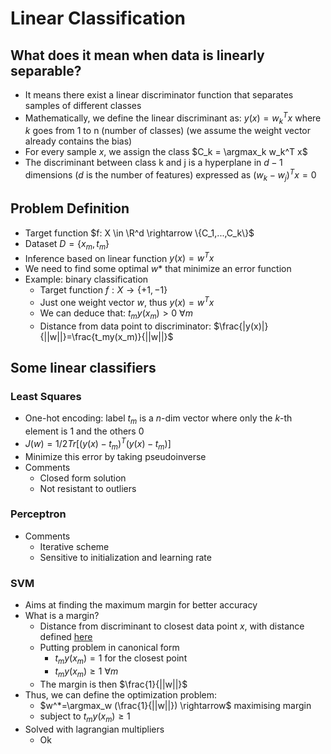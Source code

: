 # Linear Classification

## What does it mean when data is linearly separable?

- It means there exist a linear discriminator function that separates samples of different classes
- Mathematically, we define the linear discriminant as: $y(x) = w_k^T x$ where $k$ goes from 1 to n (number of classes) (we assume the weight vector already contains the bias)
- For every sample $x$, we assign the class $C_k = \argmax_k  w_k^T x$
- The discriminant between class k and j is a hyperplane in $d-1$ dimensions ($d$ is the number of features) expressed as $(w_k - w_j)^T x = 0$

## Problem Definition

- Target function $f: X \in \R^d \rightarrow \{C_1,...,C_k\}$
- Dataset $D = \{x_m, t_m\}$
- Inference based on linear function $y(x)=w^Tx$
- We need to find some optimal $w*$ that minimize an error function
- Example: binary classification
  - Target function $f: X \rightarrow \{+1,-1\}$
  - Just one weight vector $w$, thus $y(x) = w^Tx$
  - We can deduce that: $t_my(x_m)>0$  $\forall m$
  - Distance from data point to discriminator: $\frac{|y(x)|}{||w||}=\frac{t_my(x_m)}{||w||}$

## Some linear classifiers

### Least Squares

- One-hot encoding: label $t_m$ is a $n$-dim vector where only the $k$-th element is 1 and the others 0
- $J(w) = 1/2Tr[(y(x)-t_m)^T(y(x)-t_m)]$
- Minimize this error by taking pseudoinverse
- Comments
  - Closed form solution
  - Not resistant to outliers

### Perceptron

- Comments
  - Iterative scheme
  - Sensitive to initialization and learning rate

### SVM

- Aims at finding the maximum margin for better accuracy
- What is a margin?
  - Distance from discriminant to closest data point $x$, with distance defined [here](#problem-definition)
  - Putting problem in canonical form
    - $t_m y(x_m) = 1$ for the closest point
    - $t_m y(x_m) \geq 1$ $\forall m$
  - The margin is then $\frac{1}{||w||}$
- Thus, we can define the optimization problem:
  - $w^*=\argmax_w (\frac{1}{||w||}) \rightarrow$ maximising margin
  - subject to $t_m y(x_m) \geq 1$
- Solved with lagrangian multipliers
  - Ok
